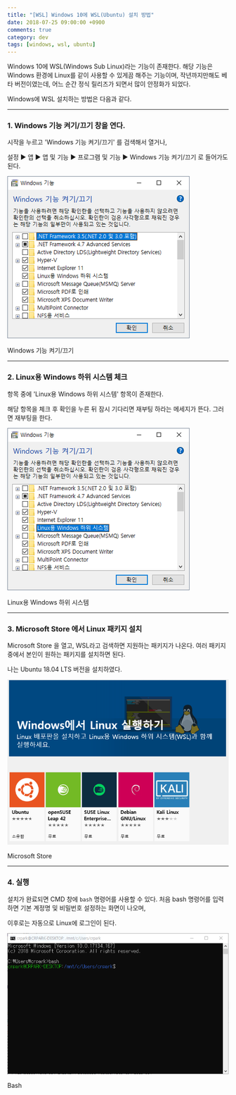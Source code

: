 ```yaml
---
title: "[WSL] Windows 10에 WSL(Ubuntu) 설치 방법"
date: 2018-07-25 09:00:00 +0900
comments: true
category: dev
tags: [windows, wsl, ubuntu]
---
```


Windows 10에 WSL(Windows Sub Linux)라는 기능이 존재한다.
해당 기능은 Windows 환경에 Linux를 같이 사용할 수 있게끔 해주는 기능이며,
작년까지만해도 베타 버전이였는데, 어느 순간 정식 릴리즈가 되면서 많이 안정화가 되었다.

Windows에 WSL 설치하는 방법은 다음과 같다.

---

### 1. Windows 기능 켜기/끄기 창을 연다.
시작을 누르고 'Windows 기능 켜기/끄기' 를 검색해서 열거나,

설정 ▶ 앱 ▶ 앱 및 기능 ▶ 프로그램 및 기능 ▶ Windows 기능 켜기/끄기 로 들어가도 된다.

<p class="center"><img class="shadow center" src="/dev/25/features.png"></p>
<p class="center desc">Windows 기능 켜기/끄기</p>

---

### 2. Linux용 Windows 하위 시스템 체크
항목 중에 'Linux용 Windows 하위 시스템' 항목이 존재한다.

해당 항목을 체크 후 확인을 누른 뒤 잠시 기다리면 재부팅 하라는 메세지가 뜬다.
그러면 재부팅을 한다.

<p class="center"><img class="shadow center" src="/dev/25/features-wsl.png"></p>
<p class="center desc">Linux용 Windows 하위 시스템</p>

---

### 3. Microsoft Store 에서 Linux 패키지 설치
Microsoft Store 을 열고, WSL라고 검색하면 지원하는 패키지가 나온다.
여러 패키지 중에서 본인이 원하는 패키지를 설치하면 된다.

나는 Ubuntu 18.04 LTS 버전을 설치하였다.

<p class="center"><img class="shadow center" src="/dev/25/store.png"></p>
<p class="center desc">Microsoft Store</p>

---

### 4. 실행
설치가 완료되면 CMD 창에 `bash` 명령어를 사용할 수 있다.
처음 bash 명령어를 입력하면 기본 계정명 및 비밀번호 설정하는 화면이 나오며,

이후로는 자동으로 Linux에 로그인이 된다.

<p class="center"><img class="shadow center" src="/dev/25/bash.png"></p>
<p class="center desc">Bash</p>
